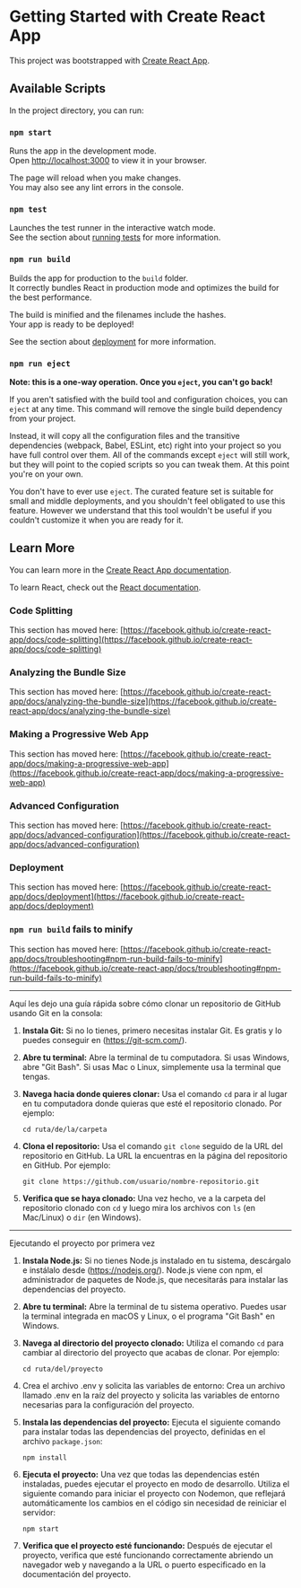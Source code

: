 # Getting Started with Create React App

This project was bootstrapped with [Create React App](https://github.com/facebook/create-react-app).

## Available Scripts

In the project directory, you can run:

### `npm start`

Runs the app in the development mode.\
Open [http://localhost:3000](http://localhost:3000) to view it in your browser.

The page will reload when you make changes.\
You may also see any lint errors in the console.

### `npm test`

Launches the test runner in the interactive watch mode.\
See the section about [running tests](https://facebook.github.io/create-react-app/docs/running-tests) for more information.

### `npm run build`

Builds the app for production to the `build` folder.\
It correctly bundles React in production mode and optimizes the build for the best performance.

The build is minified and the filenames include the hashes.\
Your app is ready to be deployed!

See the section about [deployment](https://facebook.github.io/create-react-app/docs/deployment) for more information.

### `npm run eject`

**Note: this is a one-way operation. Once you `eject`, you can't go back!**

If you aren't satisfied with the build tool and configuration choices, you can `eject` at any time. This command will remove the single build dependency from your project.

Instead, it will copy all the configuration files and the transitive dependencies (webpack, Babel, ESLint, etc) right into your project so you have full control over them. All of the commands except `eject` will still work, but they will point to the copied scripts so you can tweak them. At this point you're on your own.

You don't have to ever use `eject`. The curated feature set is suitable for small and middle deployments, and you shouldn't feel obligated to use this feature. However we understand that this tool wouldn't be useful if you couldn't customize it when you are ready for it.

## Learn More

You can learn more in the [Create React App documentation](https://facebook.github.io/create-react-app/docs/getting-started).

To learn React, check out the [React documentation](https://reactjs.org/).

### Code Splitting

This section has moved here: [https://facebook.github.io/create-react-app/docs/code-splitting](https://facebook.github.io/create-react-app/docs/code-splitting)

### Analyzing the Bundle Size

This section has moved here: [https://facebook.github.io/create-react-app/docs/analyzing-the-bundle-size](https://facebook.github.io/create-react-app/docs/analyzing-the-bundle-size)

### Making a Progressive Web App

This section has moved here: [https://facebook.github.io/create-react-app/docs/making-a-progressive-web-app](https://facebook.github.io/create-react-app/docs/making-a-progressive-web-app)

### Advanced Configuration

This section has moved here: [https://facebook.github.io/create-react-app/docs/advanced-configuration](https://facebook.github.io/create-react-app/docs/advanced-configuration)

### Deployment

This section has moved here: [https://facebook.github.io/create-react-app/docs/deployment](https://facebook.github.io/create-react-app/docs/deployment)

### `npm run build` fails to minify

This section has moved here: [https://facebook.github.io/create-react-app/docs/troubleshooting#npm-run-build-fails-to-minify](https://facebook.github.io/create-react-app/docs/troubleshooting#npm-run-build-fails-to-minify)


---

Aquí les dejo una guía rápida sobre cómo clonar un repositorio de GitHub usando Git en la consola:

1. **Instala Git:**
   Si no lo tienes, primero necesitas instalar Git. Es gratis y lo puedes conseguir en (https://git-scm.com/).

2. **Abre tu terminal:**
   Abre la terminal de tu computadora. Si usas Windows, abre "Git Bash". Si usas Mac o Linux, simplemente usa la terminal que tengas.

3. **Navega hacia donde quieres clonar:**
   Usa el comando `cd` para ir al lugar en tu computadora donde quieras que esté el repositorio clonado. Por ejemplo:
   ```
   cd ruta/de/la/carpeta
   ```

4. **Clona el repositorio:**
   Usa el comando `git clone` seguido de la URL del repositorio en GitHub. La URL la encuentras en la página del repositorio en GitHub. Por ejemplo:
   ```
   git clone https://github.com/usuario/nombre-repositorio.git
   ```

5. **Verifica que se haya clonado:**
   Una vez hecho, ve a la carpeta del repositorio clonado con `cd` y luego mira los archivos con `ls` (en Mac/Linux) o `dir` (en Windows).


---

Ejecutando el proyecto por primera vez

1. **Instala Node.js:**
   Si no tienes Node.js instalado en tu sistema, descárgalo e instálalo desde (https://nodejs.org/). Node.js viene con npm, el administrador de paquetes de Node.js, que necesitarás para instalar las dependencias del proyecto.

2. **Abre tu terminal:**
   Abre la terminal de tu sistema operativo. Puedes usar la terminal integrada en macOS y Linux, o el programa "Git Bash" en Windows.

3. **Navega al directorio del proyecto clonado:**
   Utiliza el comando `cd` para cambiar al directorio del proyecto que acabas de clonar. Por ejemplo:
   ```
   cd ruta/del/proyecto
   ```

4. Crea el archivo .env y solicita las variables de entorno:
Crea un archivo llamado .env en la raíz del proyecto y solicita las variables de entorno necesarias para la configuración del proyecto. 

5. **Instala las dependencias del proyecto:**
   Ejecuta el siguiente comando para instalar todas las dependencias del proyecto, definidas en el archivo `package.json`:
   ```
   npm install
   ```

6. **Ejecuta el proyecto:**
   Una vez que todas las dependencias estén instaladas, puedes ejecutar el proyecto en modo de desarrollo. Utiliza el siguiente comando para iniciar el proyecto con Nodemon, que reflejará automáticamente los cambios en el código sin necesidad de reiniciar el servidor:
   ```
   npm start
   ```

7. **Verifica que el proyecto esté funcionando:**
   Después de ejecutar el proyecto, verifica que esté funcionando correctamente abriendo un navegador web y navegando a la URL o puerto especificado en la documentación del proyecto.

